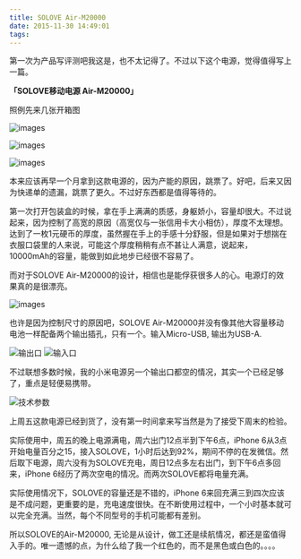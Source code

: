 ```yaml
---
title: SOLOVE Air-M20000
date: 2015-11-30 14:49:01
tags:
---
```


第一次为产品写评测吧我这是，也不太记得了。不过以下这个电源，觉得值得写上一篇。

**「SOLOVE移动电源 Air-M20000」**

照例先来几张开箱图

![images](http://qiniu.hivan.me/SOLOVE_1.jpg)

<!-- more -->

![images](http://qiniu.hivan.me/SOLOVE_2.jpg)

![images](http://qiniu.hivan.me/SOLOVE_4.jpg)

本来应该再早一个月拿到这款电源的，因为产能的原因，跳票了。好吧，后来又因为快递单的遗漏，跳票了更久。不过好东西都是值得等待的。

第一次打开包装盒的时候，拿在手上满满的质感，身躯娇小，容量却很大。不过说起来，因为控制了高宽的原因（高宽仅与一张信用卡大小相仿），厚度不太理想。达到了一枚1元硬币的厚度，虽然握在手上的手感十分舒服，但是如果对于想揣在衣服口袋里的人来说，可能这个厚度稍稍有点不甚让人满意，说起来，10000mAh的容量，能做到如此地步已经很不容易了。

而对于SOLOVE Air-M20000的设计，相信也是能俘获很多人的心。电源灯的效果真的是很漂亮。

![images](http://qiniu.hivan.me/SOLOVE_5.jpg)

也许是因为控制尺寸的原因吧，SOLOVE Air-M20000并没有像其他大容量移动电池一样配备两个输出插孔，只有一个。输入Micro-USB, 输出为USB-A.

![输出口](http://qiniu.hivan.me/SOLOVE_6.jpg)
![输入口](http://qiniu.hivan.me/SOLOVE_7.jpg)

不过联想多数时候，我的小米电源另一个输出口都空的情况，其实一个已经足够了，重点是轻便易携带。

![技术参数](http://qiniu.hivan.me/SOLOVE_3.jpg)

上周五这款电源已经到货了，没有第一时间拿来写当然是为了接受下周末的检验。

实际使用中，周五的晚上电源满电，周六出门12点半到下午6点，iPhone 6从3点开始电量百分之15，接入SOLOVE，1小时后达到92%，期间不停的在发微信。然后取下电源，周六没有为SOLOVE充电，周日12点多左右出门，到下午6点多回来，iPhone 6经历了两次空电的情况。而两次SOLOVE都将电量充满。

实际使用情况下，SOLOVE的容量还是不错的，iPhone 6来回充满三到四次应该是不成问题，更重要的是，充电速度很快。在不断使用过程中，一个小时基本就可以完全充满。当然，每个不同型号的手机可能都有差别。

所以SOLOVE的Air-M20000, 无论是从设计，做工还是续航情况，都还是蛮值得入手的。唯一遗憾的点，为什么给了我一个红色的，而不是黑色或白色的。。。。

